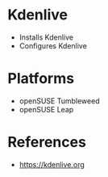 # Kdenlive

- Installs Kdenlive
- Configures Kdenlive

# Platforms

- openSUSE Tumbleweed
- openSUSE Leap

# References

- https://kdenlive.org
